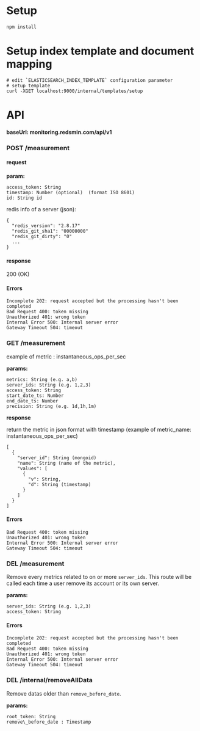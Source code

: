 # Setup

```
npm install
```

# Setup index template and document mapping

```
# edit `ELASTICSEARCH_INDEX_TEMPLATE` configuration parameter
# setup template
curl -XGET localhost:9000/internal/templates/setup
```

# API

__baseUrl: monitoring.redsmin.com/api/v1__

### POST /measurement

#### request

__param:__

```
access_token: String
timestamp: Number (optional)  (format ISO 8601)
id: String id
```

redis info of a server (json):

```
{
  "redis_version": "2.8.17"
  "redis_git_sha1": "00000000"
  "redis_git_dirty": "0"
  ...
}
```

#### response

200 (OK)

#### Errors
```
Incomplete 202: request accepted but the processing hasn't been completed
Bad Request 400: token missing
Unauthorized 401: wrong token
Internal Error 500: Internal server error
Gateway Timeout 504: timeout
```

### GET /measurement

example of metric : instantaneous_ops_per_sec

__params:__

```
metrics: String (e.g. a,b)
server_ids: String (e.g. 1,2,3)
access_token: String
start_date_ts: Number
end_date_ts: Number
precision: String (e.g. 1d,1h,1m)
```
__response__

return the metric in json format with timestamp (example of metric_name: instantaneous_ops_per_sec)

```
[
  {
  	"server_id": String (mongoid)
    "name": String (name of the metric),
    "values": [
      {
        "v": String,
        "d": String (timestamp)
      }
    ]
  }
]
```

#### Errors

```
Bad Request 400: token missing
Unauthorized 401: wrong token
Internal Error 500: Internal server error
Gateway Timeout 504: timeout
```

### DEL /measurement

Remove every metrics related to on or more `server_ids`. This route will be called each time a user remove its account or its own server.

__params:__

```
server_ids: String (e.g. 1,2,3)
access_token: String
```

#### Errors

```
Incomplete 202: request accepted but the processing hasn't been completed
Bad Request 400: token missing
Unauthorized 401: wrong token
Internal Error 500: Internal server error
Gateway Timeout 504: timeout
```

### DEL /internal/removeAllData

Remove datas older than `remove_before_date`.

__params:__

```
root_token: String
remove\_before_date : Timestamp
```
